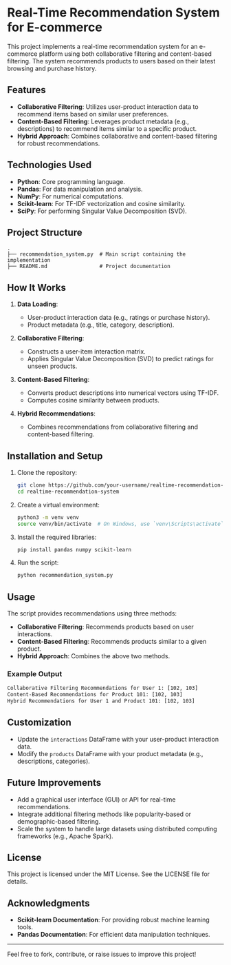 # Real-Time Recommendation System for E-commerce

This project implements a real-time recommendation system for an e-commerce platform using both collaborative filtering and content-based filtering. The system recommends products to users based on their latest browsing and purchase history.

## Features
- **Collaborative Filtering**: Utilizes user-product interaction data to recommend items based on similar user preferences.
- **Content-Based Filtering**: Leverages product metadata (e.g., descriptions) to recommend items similar to a specific product.
- **Hybrid Approach**: Combines collaborative and content-based filtering for robust recommendations.

## Technologies Used
- **Python**: Core programming language.
- **Pandas**: For data manipulation and analysis.
- **NumPy**: For numerical computations.
- **Scikit-learn**: For TF-IDF vectorization and cosine similarity.
- **SciPy**: For performing Singular Value Decomposition (SVD).

## Project Structure
```
.
├── recommendation_system.py  # Main script containing the implementation
├── README.md                 # Project documentation
```

## How It Works
1. **Data Loading**:
   - User-product interaction data (e.g., ratings or purchase history).
   - Product metadata (e.g., title, category, description).

2. **Collaborative Filtering**:
   - Constructs a user-item interaction matrix.
   - Applies Singular Value Decomposition (SVD) to predict ratings for unseen products.

3. **Content-Based Filtering**:
   - Converts product descriptions into numerical vectors using TF-IDF.
   - Computes cosine similarity between products.

4. **Hybrid Recommendations**:
   - Combines recommendations from collaborative filtering and content-based filtering.

## Installation and Setup
1. Clone the repository:
   ```bash
   git clone https://github.com/your-username/realtime-recommendation-system.git
   cd realtime-recommendation-system
   ```

2. Create a virtual environment:
   ```bash
   python3 -m venv venv
   source venv/bin/activate  # On Windows, use `venv\Scripts\activate`
   ```

3. Install the required libraries:
   ```bash
   pip install pandas numpy scikit-learn
   ```

4. Run the script:
   ```bash
   python recommendation_system.py
   ```

## Usage
The script provides recommendations using three methods:
- **Collaborative Filtering**: Recommends products based on user interactions.
- **Content-Based Filtering**: Recommends products similar to a given product.
- **Hybrid Approach**: Combines the above two methods.

### Example Output
```bash
Collaborative Filtering Recommendations for User 1: [102, 103]
Content-Based Recommendations for Product 101: [102, 103]
Hybrid Recommendations for User 1 and Product 101: [102, 103]
```

## Customization
- Update the `interactions` DataFrame with your user-product interaction data.
- Modify the `products` DataFrame with your product metadata (e.g., descriptions, categories).

## Future Improvements
- Add a graphical user interface (GUI) or API for real-time recommendations.
- Integrate additional filtering methods like popularity-based or demographic-based filtering.
- Scale the system to handle large datasets using distributed computing frameworks (e.g., Apache Spark).

## License
This project is licensed under the MIT License. See the LICENSE file for details.

## Acknowledgments
- **Scikit-learn Documentation**: For providing robust machine learning tools.
- **Pandas Documentation**: For efficient data manipulation techniques.

---

Feel free to fork, contribute, or raise issues to improve this project!
